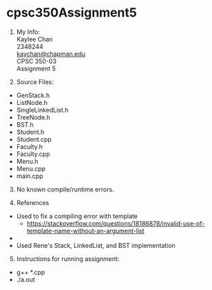 # cpsc350Assignment5

1. My Info: <br/>
Kaylee Chan <br/>
2348244 <br/>
kaychan@chapman.edu <br/>
CPSC 350-03 <br/>
Assignment 5 <br/>

2. Source Files:
- GenStack.h
- ListNode.h
- SingleLinkedList.h
- TreeNode.h
- BST.h
- Student.h
- Student.cpp
- Faculty.h
- Faculty.cpp
- Menu.h
- Menu.cpp
- main.cpp

3. No known compile/runtime errors.

4. References
- Used to fix a compiling error with template
  - https://stackoverflow.com/questions/18186878/invalid-use-of-template-name-without-an-argument-list
-
- Used Rene's Stack, LinkedList, and BST implementation

5. Instructions for running assignment:
- g++ *.cpp
- ./a.out
